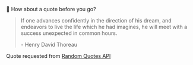 📣 How about a quote before you go?

> If one advances confidently in the direction of his dream, and endeavors to live the life which he had imagines, he will meet with a success unexpected in common hours.
>
> <p>- Henry David Thoreau</p>

Quote requested from [Random Quotes API](https://github.com/lukePeavey/quotable)
